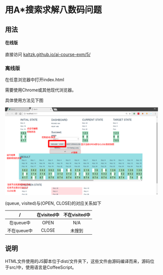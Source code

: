 # 用A*搜索求解八数码问题

## 用法

#### 在线版

直接访问 [kaltzk.github.io/ai-course-exm/5/](https://kaltzk.github.io/ai-course-exm/5/)

### 离线版

在任意浏览器中打开index.html

需要使用Chrome或其他现代浏览器。

具体使用方法见下图

![](docs/5-note.png)



(queue, visited)与(OPEN, CLOSE)的对应关系如下


|  /   | 在visited中 | 不在visited中|
| :---------: | :--------: | :---------:|
| 在queue中    |  OPEN     |  N/A       |
| 不在queue中  |  CLOSE      |  未搜到   |


## 说明

HTML文件使用的JS脚本位于dist/文件夹下，这些文件由源码编译而来，源码位于src/中，使用语言是CoffeeScript。
